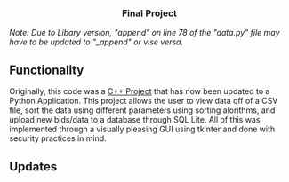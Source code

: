 ### <center>Final Project</center>

*Note: Due to Libary version, "append" on line 78 of the "data.py" file may have to be updated to "_append" or vise versa.*

## Functionality

Originally, this code was a [C++ Project](https://github.com/mlittle7730/mlittle7730.github.io/tree/Vector-Sorting) that has now been updated to a Python Application. This project allows the user to view data off of a CSV file, sort the data using different parameters using sorting alorithms, and upload new bids/data to a database through SQL Lite. All of this was implemented through a visually pleasing GUI using tkinter and done with security practices in mind.

## Updates
